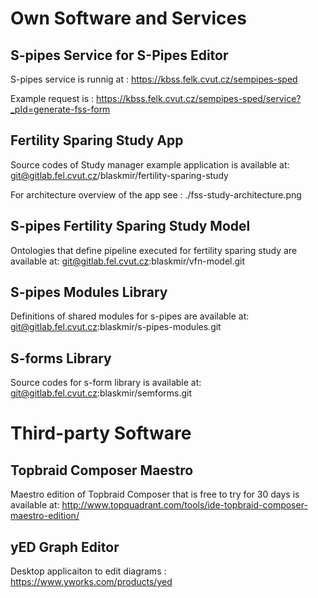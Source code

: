 
# Own Software and Services

## S-pipes Service for S-Pipes Editor

S-pipes service is runnig at :
https://kbss.felk.cvut.cz/sempipes-sped

Example request is :
https://kbss.felk.cvut.cz/sempipes-sped/service?_pId=generate-fss-form

## Fertility Sparing Study App

Source codes of Study manager example application is available at:
git@gitlab.fel.cvut.cz/blaskmir/fertility-sparing-study

For architecture overview of the app see :
./fss-study-architecture.png

## S-pipes Fertility Sparing Study Model

Ontologies that define pipeline executed for fertility sparing study are available at:
git@gitlab.fel.cvut.cz:blaskmir/vfn-model.git

## S-pipes Modules Library

Definitions of shared modules for s-pipes are available at:
git@gitlab.fel.cvut.cz:blaskmir/s-pipes-modules.git

## S-forms Library

Source codes for s-form library is available at:
git@gitlab.fel.cvut.cz:blaskmir/semforms.git


# Third-party Software

## Topbraid Composer Maestro

Maestro edition of Topbraid Composer that is free to try for 30 days is available at:
http://www.topquadrant.com/tools/ide-topbraid-composer-maestro-edition/

## yED Graph Editor

Desktop applicaiton to edit diagrams :
https://www.yworks.com/products/yed

